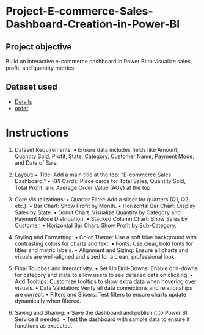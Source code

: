 # Project-E-commerce-Sales-Dashboard-Creation-in-Power-BI
## Project objective
Build an interactive e-commerce dashboard in Power BI to visualize sales, profit, and quantity metrics.

## Dataset used
- <a href="https://drive.google.com/drive/folders/1fZUH9Dsae_O3RRncEZta0JYBikfLfAgQ"> Details </a>
- <a href="https://drive.google.com/drive/folders/1fZUH9Dsae_O3RRncEZta0JYBikfLfAgQ"> order </a>

# Instructions
1. Dataset Requirements:
• Ensure data includes fields like Amount, Quantity Sold, Profit, State, Category,
Customer Name, Payment Mode, and Date of Sale.
2. Layout:
• Title: Add a main title at the top: "E-commerce Sales Dashboard."
• KPI Cards: Place cards for Total Sales, Quantity Sold, Total Profit, and Average Order
Value (AOV) at the top.

3. Core Visualizations:
• Quarter Filter: Add a slicer for quarters (Q1, Q2, etc.).
• Bar Chart: Show Profit by Month.
• Horizontal Bar Chart: Display Sales by State.
• Donut Chart: Visualize Quantity by Category and Payment Mode Distribution.
• Stacked Column Chart: Show Sales by Customer.
• Horizontal Bar Chart: Show Profit by Sub-Category.
4. Styling and Formatting:
• Color Theme: Use a soft blue background with contrasting colors for charts and text.
• Fonts: Use clear, bold fonts for titles and metric labels.
• Alignment and Sizing: Ensure all charts and visuals are well-aligned and sized for a
clean, professional look.
5. Final Touches and Interactivity:
• Set Up Drill-Downs: Enable drill-downs for category and state to allow users to see
detailed data on clicking.
• Add Tooltips: Customize tooltips to show extra data when hovering over visuals.
• Data Validation: Verify all data connections and relationships are correct.
• Filters and Slicers: Test filters to ensure charts update dynamically when filtered.
6. Saving and Sharing:
• Save the dashboard and publish it to Power BI Service if needed.
• Test the dashboard with sample data to ensure it functions as expected.
